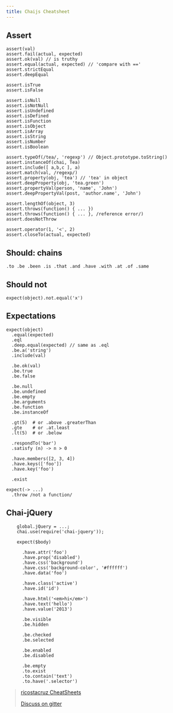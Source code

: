 ```yaml
---
title: Chaijs Cheatsheet
---
```

## Assert

    assert(val)
    assert.fail(actual, expected)
    assert.ok(val) // is truthy
    assert.equal(actual, expected) // 'compare with =='
    assert.strictEqual
    assert.deepEqual

    assert.isTrue
    assert.isFalse

    assert.isNull
    assert.isNotNull
    assert.isUndefined
    assert.isDefined
    assert.isFunction
    assert.isObject
    assert.isArray
    assert.isString
    assert.isNumber
    assert.isBoolean

    assert.typeOf(/tea/, 'regexp') // Object.prototype.toString()
    assert.instanceOf(chai, Tea)
    assert.include([ a,b,c ], a)
    assert.match(val, /regexp/)
    assert.property(obj, 'tea') // 'tea' in object
    assert.deepProperty(obj, 'tea.green')
    assert.propertyVal(person, 'name', 'John')
    assert.deepPropertyVal(post, 'author.name', 'John')

    assert.lengthOf(object, 3)
    assert.throws(function() { ... })
    assert.throws(function() { ... }, /reference error/)
    assert.doesNotThrow

    assert.operator(1, '<', 2)
    assert.closeTo(actual, expected)

## Should: chains

    .to .be .been .is .that .and .have .with .at .of .same

## Should not

    expect(object).not.equal('x')

## Expectations

    expect(object)
      .equal(expected)
      .eql
      .deep.equal(expected) // same as .eql
      .be.a('string')
      .include(val)

      .be.ok(val)
      .be.true
      .be.false

      .be.null
      .be.undefined
      .be.empty
      .be.arguments
      .be.function
      .be.instanceOf

      .gt(5)  # or .above .greaterThan
      .gte    # or .at.least
      .lt(5)  # or .below

      .respondTo('bar')
      .satisfy (n) -> n > 0

      .have.members([2, 3, 4])
      .have.keys(['foo'])
      .have.key('foo')

      .exist

    expect(-> ...)
      .throw /not a function/

## Chai-jQuery

        global.jQuery = ...;
        chai.use(require('chai-jquery'));

        expect($body)

          .have.attr('foo')
          .have.prop('disabled')
          .have.css('background')
          .have.css('background-color', '#ffffff')
          .have.data('foo')

          .have.class('active')
          .have.id('id')

          .have.html('<em>hi</em>')
          .have.text('hello')
          .have.value('2013')

          .be.visible
          .be.hidden

          .be.checked
          .be.selected

          .be.enabled
          .be.disabled

          .be.empty
          .to.exist
          .to.contain('text')
          .to.have('.selector')

> [ricostacruz CheatSheets](https://github.com/rstacruz/cheatsheets)
> 
> [Discuss on gitter](https://gitter.im/bothelp/testing)